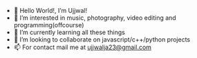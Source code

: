 - 👋 Hello World!, I’m Ujjwal!
- 👀 I’m interested in music, photography, video editing and programming(offcourse)
- 🌱 I’m currently learning all these things
- 💞️ I’m looking to collaborate on javascript/c++/python projects
- 📫 For contact mail me at ujjwalja23@gmail.com

<!---
ujjwalvishwakarma2006/ujjwalvishwakarma2006 is a ✨ special ✨ repository because its `README.md` (this file) appears on your GitHub profile.
You can click the Preview link to take a look at your changes.
--->
